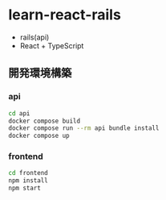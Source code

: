 # learn-react-rails

- rails(api)
- React + TypeScript

## 開発環境構築

### api

```sh
cd api
docker compose build
docker compose run --rm api bundle install
docker compose up
```

### frontend

```sh
cd frontend
npm install
npm start
```
